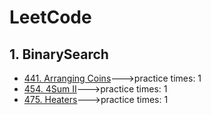 # LeetCode      
      
## 1. BinarySearch     

* [441. Arranging Coins](https://github.com/benny201/LeetCode-Notes-and-Codes/tree/master/441.%20Arranging%20Coins "441. Arranging Coins")--->practice times: 1
* [454. 4Sum II](https://github.com/benny201/LeetCode-Notes-and-Codes/tree/master/454.%204Sum%20II "454. 4Sum II")--->practice times: 1
* [475. Heaters](https://github.com/benny201/LeetCode-Notes-and-Codes/tree/master/475.%20Heaters "475. Heaters")--->practice times: 1


